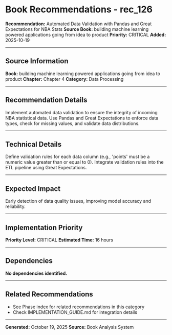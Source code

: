# Book Recommendations - rec_126

**Recommendation:** Automated Data Validation with Pandas and Great Expectations for NBA Stats
**Source Book:** building machine learning powered applications going from idea to product
**Priority:** CRITICAL
**Added:** 2025-10-19

---

## Source Information

**Book:** building machine learning powered applications going from idea to product
**Chapter:** Chapter 4
**Category:** Data Processing

---

## Recommendation Details

Implement automated data validation to ensure the integrity of incoming NBA statistical data. Use Pandas and Great Expectations to enforce data types, check for missing values, and validate data distributions.

---

## Technical Details

Define validation rules for each data column (e.g., 'points' must be a numeric value greater than or equal to 0). Integrate validation rules into the ETL pipeline using Great Expectations.

---

## Expected Impact

Early detection of data quality issues, improving model accuracy and reliability.

---

## Implementation Priority

**Priority Level:** CRITICAL
**Estimated Time:** 16 hours

---

## Dependencies

**No dependencies identified.**

---

## Related Recommendations

- See Phase index for related recommendations in this category
- Check IMPLEMENTATION_GUIDE.md for integration details

---

**Generated:** October 19, 2025
**Source:** Book Analysis System
